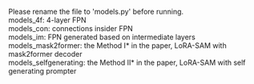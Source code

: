 Please rename the file to 'models.py' before running.    
models_4f: 4-layer FPN  
models_con: connections insider FPN  
models_im: FPN generated based on intermediate layers  
models_mask2former: the Method I* in the paper, LoRA-SAM with mask2former decoder  
models_selfgenerating: the Method II* in the paper, LoRA-SAM with self generating prompter  
